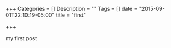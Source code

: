 +++
Categories = []
Description = ""
Tags = []
date = "2015-09-01T22:10:19-05:00"
title = "first"

+++

my first post
